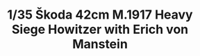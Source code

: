 ---
title: "1/35 Škoda 42cm M.1917 Heavy Siege Howitzer with Erich von Manstein"
price: "TBA" 
desc: "Maketa"
img_path: "/assets/img/TAKO2018.jpg"
brand: "N/A"
available: false
special_offer: false
new: false
soon: false
cat: "010000"
subcat: "013100"
subsubcat: "N/A"
sifra: "TAKO2018"
---